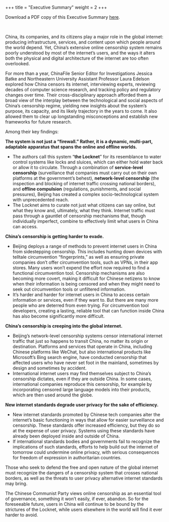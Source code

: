 +++
title = "Executive Summary"
weight = 2
+++

Download a PDF copy of this Executive Summary [here](https://www.chinafile.com/sites/default/files/locknet_executive_summary.pdf).

</br>

China, its companies, and its citizens play a major role in the global internet: producing infrastructure, services, and content upon which people around the world depend. Yet, China’s extensive online censorship system remains poorly understood by most of the internet’s users, and the ways it alters both the physical and digital architecture of the internet are too often overlooked.

For more than a year, ChinaFile Senior Editor for Investigations Jessica Batke and Northeastern University Assistant Professor Laura Edelson explored how China censors its internet, interviewing experts, reviewing decades of computer science research, and tracking policy and regulatory changes over time. Their cross-disciplinary approach afforded them a broad view of the interplay between the technological and social aspects of China’s censorship regime, yielding new insights about the system’s purpose, its capacity, and its likely trajectory in the years to come. It also allowed them to clear up longstanding misconceptions and establish new frameworks for future research.

Among their key findings: 

**The system is not just a “firewall.” Rather, it is a dynamic, multi-part, adaptable apparatus that spans the online and offline worlds.**

- The authors call this system “**the Locknet**” for its resemblance to water control systems like locks and sluices, which can either hold water back or allow it to circulate. Through a combination of **service-level censorship** (surveillance that companies must carry out on their own platforms at the government’s behest), **network-level censorship** (the inspection and blocking of internet traffic crossing national borders), and **offline compulsion** (regulations, punishments, and social pressures), Beijing has created a complex socio-technological system with unprecedented reach.  
- The Locknet aims to curate not just what citizens can say online, but what they know and, ultimately, what they think. Internet traffic must pass through a gauntlet of censorship mechanisms that, though individually imperfect, combine to effectively limit what users in China can access.

**China’s censorship is getting harder to evade.**

- Beijing deploys a range of methods to prevent internet users in China from sidestepping censorship. This includes hunting down devices with telltale circumvention “fingerprints,” as well as ensuring private companies don’t offer circumvention tools, such as VPNs, in their app stores. Many users won’t expend the effort now required to find a functional circumvention tool. Censorship mechanisms are also becoming more covert, making it difficult for Chinese netizens to know when their information is being censored and when they might need to seek out circumvention tools or unfiltered information.  
- It’s harder and harder for internet users in China to access certain information or services, even if they want to. But there are many more people who are deterred from even trying. For circumvention tool developers, creating a lasting, reliable tool that can function inside China has also become significantly more difficult. 


**China’s censorship is creeping into the global internet.**

- Beijing’s network-level censorship systems censor international internet traffic that just so happens to transit China, no matter its origin or destination. Platforms and services that operate in China, including Chinese platforms like WeChat, but also international products like Microsoft’s Bing search engine, have conducted censorship that affected users who have never set foot in the mainland, sometimes by design and sometimes by accident.  
- International internet users may find themselves subject to China’s censorship dictates, even if they are outside China. In some cases, international companies reproduce this censorship, for example by incorporating censored large language models into their products, which are then used around the globe.

**New internet standards degrade user privacy for the sake of efficiency.**

- New internet standards promoted by Chinese tech companies alter the internet’s basic functioning in ways that allow for easier surveillance and censorship. These standards offer increased efficiency, but they do so at the expense of user privacy. Systems using these standards have already been deployed inside and outside of China.  
- If international standards bodies and governments fail to recognize the implications of such standards, efforts to help build out the internet of tomorrow could undermine online privacy, with serious consequences for freedom of expression in authoritarian countries.

Those who seek to defend the free and open nature of the global internet must recognize the dangers of a censorship system that crosses national borders, as well as the threats to user privacy alternative internet standards may bring.

The Chinese Communist Party views online censorship as an essential tool of governance, something it won’t easily, if ever, abandon. So for the foreseeable future, users in China will continue to be bound by the strictures of the Locknet, while users elsewhere in the world will find it ever harder to avoid.  

